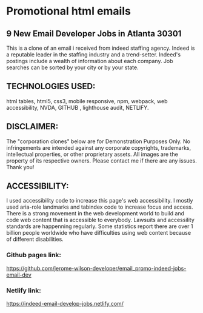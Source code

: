 # Promotional html emails

## 9 New Email Developer Jobs in Atlanta 30301
This is a clone of an email i received from indeed staffing agency. Indeed is a reputable leader in the staffing industry and a trend-setter. Indeed's postings include a wealth of information about each company. Job searches can be sorted by your city or by your state. 

## TECHNOLOGIES USED:
html tables, html5, css3, mobile responsive, npm, webpack, web accessibility, NVDA, GITHUB , lighthouse audit, NETLIFY.

## DISCLAIMER:
The "corporation clones" below are for Demonstration Purposes Only. No infringements are intended against any corporate copyrights, trademarks, intellectual properties, or other proprietary assets. All images are the property of its respective owners. Please contact me if there are any issues. Thank you!

## ACCESSIBILITY:
I used accessibility code to increase this page's web accessibility. I mostly used aria-role landmarks and tabindex code to increase focus and access. There is a strong movement in the web development world to build and code web content that is accessible to everybody. Lawsuits and accessility standards are happenning regularly. Some statistics report there are over 1 billion people worldwide who have difficulties using web content because of different disabilities.

### Github pages link:
https://github.com/jerome-wilson-developer/email_promo-indeed-jobs-email-dev

### Netlify link:
https://indeed-email-develop-jobs.netlify.com/
